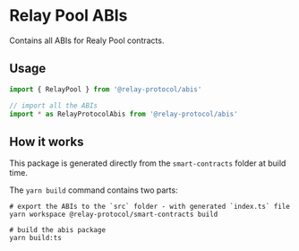 # Relay Pool ABIs

Contains all ABIs for Realy Pool contracts.

## Usage

```js
import { RelayPool } from '@relay-protocol/abis'

// import all the ABIs
import * as RelayProtocolAbis from '@relay-protocol/abis'
```

## How it works

This package is generated directly from the `smart-contracts` folder at build time.

The `yarn build` command contains two parts:

```
# export the ABIs to the `src` folder - with generated `index.ts` file
yarn workspace @relay-protocol/smart-contracts build

# build the abis package
yarn build:ts
```
